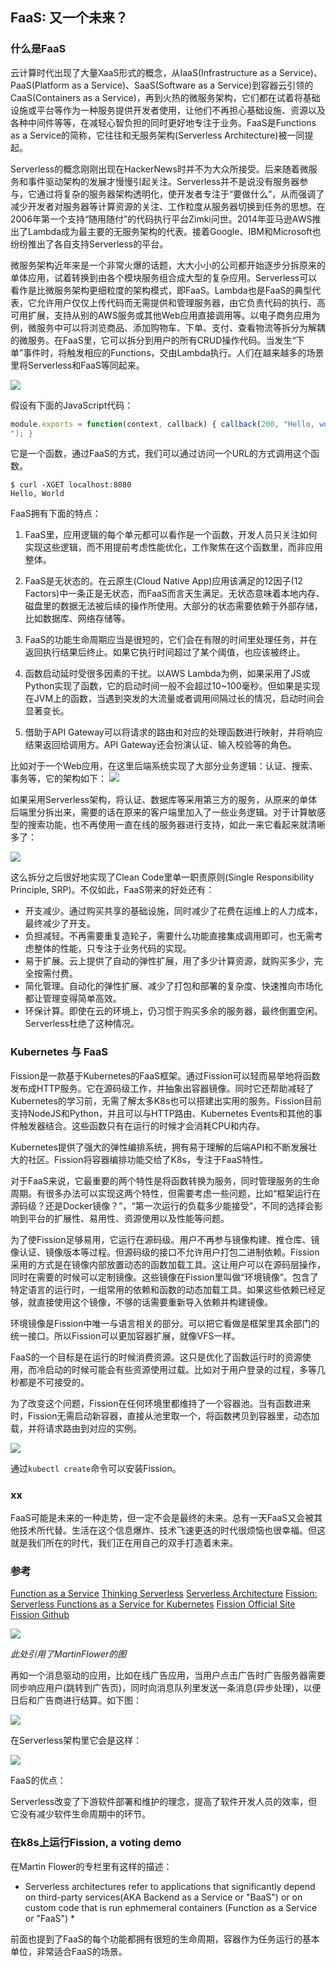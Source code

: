 FaaS: 又一个未来？ 
----------------

### 什么是FaaS

云计算时代出现了大量XaaS形式的概念，从IaaS(Infrastructure as a Service)、PaaS(Platform as a Service)、SaaS(Software as a Service)到容器云引领的CaaS(Containers as a Service)，再到火热的微服务架构，它们都在试着将基础设施或平台等作为一种服务提供开发者使用，让他们不再担心基础设施、资源以及各种中间件等等，在减轻心智负担的同时更好地专注于业务。FaaS是Functions as a Service的简称，它往往和无服务架构(Serverless Architecture)被一同提起。

Serverless的概念刚刚出现在HackerNews时并不为大众所接受。后来随着微服务和事件驱动架构的发展才慢慢引起关注。Serverless并不是说没有服务器参与，它通过将复杂的服务器架构透明化，使开发者专注于“要做什么”，从而强调了减少开发者对服务器等计算资源的关注、工作粒度从服务器切换到任务的思想。在2006年第一个支持“随用随付”的代码执行平台Zimki问世。2014年亚马逊AWS推出了Lambda成为最主要的无服务架构的代表。接着Google、IBM和Microsoft也纷纷推出了各自支持Serverless的平台。

微服务架构近年来是一个非常火爆的话题，大大小小的公司都开始逐步分拆原来的单体应用，试着转换到由各个模块服务组合成大型的复杂应用。Serverless可以看作是比微服务架构更细粒度的架构模式，即FaaS。Lambda也是FaaS的典型代表，它允许用户仅仅上传代码而无需提供和管理服务器，由它负责代码的执行、高可用扩展，支持从别的AWS服务或其他Web应用直接调用等。以电子商务应用为例，微服务中可以将浏览商品、添加购物车、下单、支付、查看物流等拆分为解耦的微服务。在FaaS里，它可以拆分到用户的所有CRUD操作代码。当发生“下单”事件时，将触发相应的Functions，交由Lambda执行。人们在越来越多的场景里将Serverless和FaaS等同起来。

![](speeding-up-the-platforms)

假设有下面的JavaScript代码：

```js
module.exports = function(context, callback) { callback(200, "Hello, world!
"); }
```

它是一个函数，通过FaaS的方式，我们可以通过访问一个URL的方式调用这个函数。

```shell
$ curl -XGET localhost:8080 
Hello, World
```

FaaS拥有下面的特点：

1. FaaS里，应用逻辑的每个单元都可以看作是一个函数，开发人员只关注如何实现这些逻辑，而不用提前考虑性能优化，工作聚焦在这个函数里，而非应用整体。

2. FaaS是无状态的。在云原生(Cloud Native App)应用该满足的12因子(12 Factors)中一条正是无状态，而FaaS而言天生满足。无状态意味着本地内存、磁盘里的数据无法被后续的操作所使用。大部分的状态需要依赖于外部存储，比如数据库、网络存储等。

3. FaaS的功能生命周期应当是很短的，它们会在有限的时间里处理任务，并在返回执行结果后终止。如果它执行时间超过了某个阈值，也应该被终止。

4. 函数启动延时受很多因素的干扰。以AWS Lambda为例，如果采用了JS或Python实现了函数，它的启动时间一般不会超过10~100毫秒。但如果是实现在JVM上的函数，当遇到突发的大流量或者调用间隔过长的情况，启动时间会显著变长。

5. 借助于API Gateway可以将请求的路由和对应的处理函数进行映射，并将响应结果返回给调用方。API Gateway还会扮演认证、输入校验等的角色。


比如对于一个Web应用，在这里后端系统实现了大部分业务逻辑：认证、搜索、事务等，它的架构如下：
![](3-tiers-web-application)

如果采用Serverless架构，将认证、数据库等采用第三方的服务，从原来的单体后端里分拆出来，需要的话在原来的客户端里加入了一些业务逻辑。对于计算敏感型的搜索功能，也不再使用一直在线的服务器进行支持，如此一来它看起来就清晰多了：

![](web-serverless)

这么拆分之后很好地实现了Clean Code里单一职责原则(Single Responsibility Principle, SRP)。不仅如此，FaaS带来的好处还有：

* 开支减少。通过购买共享的基础设施，同时减少了花费在运维上的人力成本，最终减少了开支。
* 负担减轻。不再需要重复造轮子，需要什么功能直接集成调用即可，也无需考虑整体的性能，只专注于业务代码的实现。
* 易于扩展。云上提供了自动的弹性扩展，用了多少计算资源，就购买多少，完全按需付费。
* 简化管理。自动化的弹性扩展、减少了打包和部署的复杂度、快速推向市场化都让管理变得简单高效。
* 环保计算。即使在云的环境上，仍习惯于购买多余的服务器，最终倒置空闲。Serverless杜绝了这种情况。


### Kubernetes 与 FaaS

Fission是一款基于Kubernetes的FaaS框架。通过Fission可以轻而易举地将函数发布成HTTP服务。它在源码级工作，并抽象出容器镜像。同时它还帮助减轻了Kubernetes的学习前，无需了解太多K8s也可以搭建出实用的服务。Fission目前支持NodeJS和Python，并且可以与HTTP路由、Kubernetes Events和其他的事件触发器结合。这些函数只有在运行的时候才会消耗CPU和内存。

Kubernetes提供了强大的弹性编排系统，拥有易于理解的后端API和不断发展壮大的社区。Fission将容器编排功能交给了K8s，专注于FaaS特性。

对于FaaS来说，它最重要的两个特性是将函数转换为服务，同时管理服务的生命周期。有很多办法可以实现这两个特性，但需要考虑一些问题，比如“框架运行在源码级？还是Docker镜像？”，“第一次运行的负载多少能接受”，不同的选择会影响到平台的扩展性、易用性、资源使用以及性能等问题。

为了使Fission足够易用，它运行在源码级。用户不再参与镜像构建、推仓库、镜像认证、镜像版本等过程。但源码级的接口不允许用户打包二进制依赖。Fission采用的方式是在镜像内部放置动态的函数加载工具。这让用户可以在源码层操作，同时在需要的时候可以定制镜像。这些镜像在Fission里叫做“环境镜像”。包含了特定语言的运行时，一组常用的依赖和函数的动态加载工具。如果这些依赖已经足够，就直接使用这个镜像，不够的话需要重新导入依赖并构建镜像。

环境镜像是Fission中唯一与语言相关的部分。可以把它看做是框架里其余部门的统一接口。所以Fission可以更加容器扩展，就像VFS一样。

FaaS的一个目标是在运行的时候消费资源。这只是优化了函数运行时的资源使用，而冷启动的时候可能会有些资源使用过载。比如对于用户登录的过程，多等几秒都是不可接受的。

为了改变这个问题，Fission在任何环境里都维持了一个容器池。当有函数进来时，Fission无需启动新容器，直接从池里取一个，将函数拷贝到容器里，动态加载，并将请求路由到对应的实例。

![](fission-on-k8s)








通过`kubectl create`命令可以安装Fission。




### xx

FaaS可能是未来的一种走势，但一定不会是最终的未来。总有一天FaaS又会被其他技术所代替。生活在这个信息爆炸、技术飞速更迭的时代很烦恼也很幸福。但这就是我们所在的时代，我们正在用自己的双手打造着未来。

### 参考


[Function as a Service](https://en.wikipedia.org/wiki/Function_as_a_Service)
[Thinking Serverless](http://highscalability.com/blog/2017/1/30/part-1-of-thinking-serverlesshow-new-approaches-address-mode.html)
[Serverless Architecture](https://martinfowler.com/articles/serverless.html#unpacking-faas)
[Fission: Serverless Functions as a Service for Kubernetes](http://blog.kubernetes.io/2017/01/fission-serverless-functions-as-service-for-kubernetes.html)
[Fission Official Site](http://fission.io/)
[Fission Github](https://github.com/fission/fission)








![](serverless-web-application)

*此处引用了MartinFlower的图*

再如一个消息驱动的应用，比如在线广告应用，当用户点击广告时广告服务器需要同步响应用户(跳转到广告页)，同时向消息队列里发送一条消息(异步处理)，以便日后和广告商进行结算。如下图：

![](adserver-original)

在Serverless架构里它会是这样：

![](adserver-serverless)



FaaS的优点：



Serverless改变了下游软件部署和维护的理念，提高了软件开发人员的效率，但它没有减少软件生命周期中的环节。
### 在k8s上运行Fission, a voting demo

在Martin Flower的专栏里有这样的描述：

* Serverless architectures refer to applications that significantly depend on third-party services(AKA Backend as a Service or "BaaS") or on custom code that is run ephmemeral containers (Function as a Service or "FaaS") *

前面也提到了FaaS的每个功能都拥有很短的生命周期，容器作为任务运行的基本单位，非常适合FaaS的场景。


